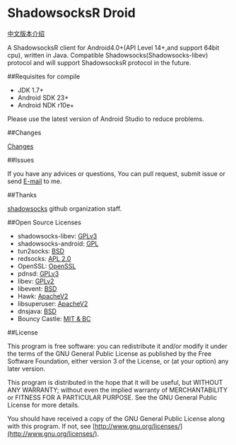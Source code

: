 # ShadowsocksR Droid

[中文版本介绍](https://github.com/KagayamaKaede/ShadowsocksRDroid/blob/master/Readme.cn.md)

A ShadowsocksR client for Android4.0+(API Level 14+,and support 64bit cpu), written in Java.
Compatible Shadowsocks(Shadowsocks-libev) protocol and will support ShadowsocksR protocol in the future.

##Requisites for compile

* JDK 1.7+
* Android SDK 23+
* Android NDK r10e+

Please use the latest version of Android Studio to reduce problems.

##Changes

[Changes](https://github.com/KagayamaKaede/ShadowsocksRDroid/blob/master/CHANGE.md)

##Issues

If you have any advices or questions, You can pull request, submit issue or send [E-mail](mailto:kagayamakaede@gmail.com) to me.

##Thanks

[shadowsocks](https://github.com/shadowsocks "shadowsocks github organization") github organization staff.

##Open Source Licenses

* shadowsocks-libev: [GPLv3](https://github.com/shadowsocks/shadowsocks-libev/blob/master/LICENSE)
* shadowsocks-android: [GPL](http://www.gnu.org/licenses/)
* tun2socks: [BSD](https://github.com/shadowsocks/shadowsocks-android/blob/master/src/main/jni/badvpn/COPYING)
* redsocks: [APL 2.0](https://github.com/shadowsocks/shadowsocks-android/blob/master/src/main/jni/redsocks/README)
* OpenSSL: [OpenSSL](https://github.com/shadowsocks/shadowsocks-android/blob/master/src/main/jni/openssl/NOTICE)
* pdnsd: [GPLv3](https://github.com/shadowsocks/shadowsocks-android/blob/master/src/main/jni/pdnsd/COPYING)
* libev: [GPLv2](https://github.com/shadowsocks/shadowsocks-android/blob/master/src/main/jni/libev/LICENSE)
* libevent: [BSD](https://github.com/shadowsocks/shadowsocks-android/blob/master/src/main/jni/libevent/LICENSE)
* Hawk: [ApacheV2](https://github.com/orhanobut/hawk/blob/master/LICENSE)
* libsuperuser: [ApacheV2](https://github.com/Chainfire/libsuperuser/blob/master/LICENSE)
* dnsjava: [BSD](https://github.com/dnsjava/dnsjava/blob/master/LICENSE)
* Bouncy Castle: [MIT & BC](https://bouncycastle.org/license.html)

##License

This program is free software: you can redistribute it and/or modify it under the terms of the GNU General Public License as published by the Free Software Foundation, either version 3 of the License, or (at your option) any later version.

This program is distributed in the hope that it will be useful, but WITHOUT ANY WARRANTY; without even the implied warranty of MERCHANTABILITY or FITNESS FOR A PARTICULAR PURPOSE. See the GNU General Public License for more details.

You should have received a copy of the GNU General Public License along with this program. If not, see [http://www.gnu.org/licenses/](http://www.gnu.org/licenses/).